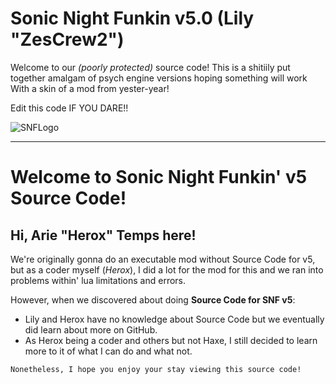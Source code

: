 # Sonic Night Funkin v5.0 (Lily "ZesCrew2")

Welcome to our *(poorly protected)* source code! This is a shitiily put together amalgam of psych engine versions hoping something will work
With a skin of a mod from yester-year!

Edit this code IF YOU DARE!!

![SNFLogo](https://cdn.discordapp.com/attachments/1366820283037651128/1383434072424185926/snf-logo-spin-yay.gif?ex=684ec6e1&is=684d7561&hm=d98d471adbe836070ad559a2951c5288af6a55d74a8106dece1fa19adf0319ec&)

----------------------------------------------------

# Welcome to Sonic Night Funkin' v5 Source Code!

## Hi, Arie "Herox" Temps here!
We're originally gonna do an executable mod without Source Code for v5, but as a coder myself (*Herox*), I did a lot for the mod for this and we ran into problems within' lua limitations and errors. 

However, when we discovered about doing **Source Code for SNF v5**:
* Lily and Herox have no knowledge about Source Code but we eventually did learn about more on GitHub.
* As Herox being a coder and others but not Haxe, I still decided to learn more to it of what I can do and what not.

`Nonetheless, I hope you enjoy your stay viewing this source code!`
